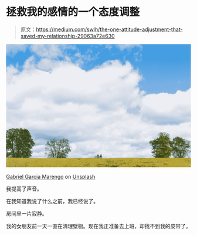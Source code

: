 # 拯救我的感情的一个态度调整

> 原文：<https://medium.com/swlh/the-one-attitude-adjustment-that-saved-my-relationship-29063a72e630>

![](img/3d78f63af20a7d56863b842647fc1e0d.png)

[Gabriel Garcia Marengo](https://unsplash.com/@gabrielgm?utm_source=medium&utm_medium=referral) on [Unsplash](https://unsplash.com?utm_source=medium&utm_medium=referral)

我提高了声音。

在我知道我说了什么之前，我已经说了。

房间里一片寂静。

我的女朋友前一天一直在清理壁橱。现在我正准备去上班，却找不到我的皮带了。